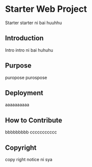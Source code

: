 # Starter Web Project
Starter starter ni bai huuhhu
## Introduction
Intro intro ni bai huhuhu
## Purpose 
puropose purospose
## Deployment
aaaaaaaaaa
## How to Contribute
bbbbbbbbb
ccccccccccc
## Copyright
copy right notice ni sya